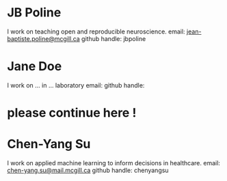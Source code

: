 # JB Poline
I work on teaching open and reproducible neuroscience.
email: jean-baptiste.poline@mcgill.ca
github handle: jbpoline
# Jane Doe
I work on ... in ... laboratory
email: 
github handle: 
# please continue here !

# Chen-Yang Su
I work on applied machine learning to inform decisions in healthcare.
email: chen-yang.su@mail.mcgill.ca
github handle: chenyangsu


